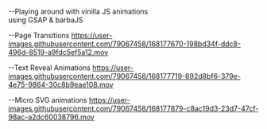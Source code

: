 --Playing around with vinilla JS animations  
using GSAP & barbaJS 


--Page Transitions 
https://user-images.githubusercontent.com/79067458/168177670-198bd34f-ddc8-496d-8519-a9fdc5ef5a12.mov




--Text Reveal Animations 
https://user-images.githubusercontent.com/79067458/168177719-892d8bf6-379e-4e75-9864-30c8b9eae108.mov




--Micro SVG animations 
https://user-images.githubusercontent.com/79067458/168177879-c8ac19d3-23d7-47cf-98ac-a2dc60038796.mov


